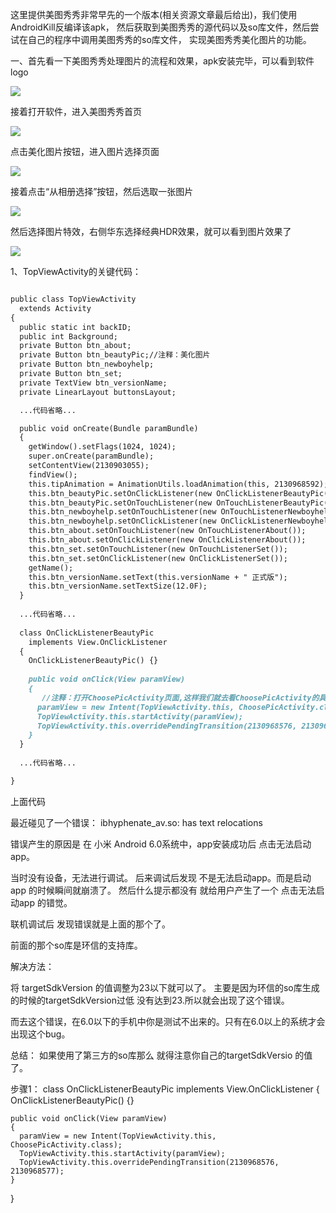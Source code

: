
这里提供美图秀秀非常早先的一个版本(相关资源文章最后给出)，我们使用AndroidKill反编译该apk，
然后获取到美图秀秀的源代码以及so库文件，然后尝试在自己的程序中调用美图秀秀的so库文件，
实现美图秀秀美化图片的功能。

一、首先看一下美图秀秀处理图片的流程和效果，apk安装完毕，可以看到软件logo

![](pic/01.jpg)

接着打开软件，进入美图秀秀首页

![](pic/02.png)

点击美化图片按钮，进入图片选择页面

![](pic/03.png)


接着点击“从相册选择”按钮，然后选取一张图片

![](pic/原图.jpg)

然后选择图片特效，右侧华东选择经典HDR效果，就可以看到图片效果了

![](pic/04.png)



1、TopViewActivity的关键代码：

```markdown

public class TopViewActivity
  extends Activity
{
  public static int backID;
  public int Background;
  private Button btn_about;
  private Button btn_beautyPic;//注释：美化图片
  private Button btn_newboyhelp;
  private Button btn_set;
  private TextView btn_versionName;
  private LinearLayout buttonsLayout;

  ...代码省略...

  public void onCreate(Bundle paramBundle)
  {
    getWindow().setFlags(1024, 1024);
    super.onCreate(paramBundle);
    setContentView(2130903055);
    findView();
    this.tipAnimation = AnimationUtils.loadAnimation(this, 2130968592);
    this.btn_beautyPic.setOnClickListener(new OnClickListenerBeautyPic());//注释：设置点击事件
    this.btn_beautyPic.setOnTouchListener(new OnTouchListenerBeautyPic());
    this.btn_newboyhelp.setOnTouchListener(new OnTouchListenerNewboyhelp());
    this.btn_newboyhelp.setOnClickListener(new OnClickListenerNewboyhelp());
    this.btn_about.setOnTouchListener(new OnTouchListenerAbout());
    this.btn_about.setOnClickListener(new OnClickListenerAbout());
    this.btn_set.setOnTouchListener(new OnTouchListenerSet());
    this.btn_set.setOnClickListener(new OnClickListenerSet());
    getName();
    this.btn_versionName.setText(this.versionName + " 正式版");
    this.btn_versionName.setTextSize(12.0F);
  }
  
  ...代码省略...
  
  class OnClickListenerBeautyPic
    implements View.OnClickListener
  {
    OnClickListenerBeautyPic() {}
    
    public void onClick(View paramView)
    {
       //注释：打开ChoosePicActivity页面,这样我们就去看ChoosePicActivity的具体代码
      paramView = new Intent(TopViewActivity.this, ChoosePicActivity.class);
      TopViewActivity.this.startActivity(paramView);
      TopViewActivity.this.overridePendingTransition(2130968576, 2130968577);
    }
  }
  
  ...代码省略...

}
```

上面代码

最近碰见了一个错误： 
ibhyphenate_av.so: has text relocations 

错误产生的原因是 在 小米 Android 6.0系统中，app安装成功后 点击无法启动app。 

当时没有设备，无法进行调试。 后来调试后发现 不是无法启动app。而是启动app 的时候瞬间就崩溃了。 然后什么提示都没有 就给用户产生了一个 点击无法启动app 的错觉。

联机调试后 发现错误就是上面的那个了。

前面的那个so库是环信的支持库。 

解决方法：

将 targetSdkVersion 的值调整为23以下就可以了。 主要是因为环信的so库生成的时候的targetSdkVersion过低 没有达到23.所以就会出现了这个错误。

而去这个错误，在6.0以下的手机中你是测试不出来的。只有在6.0以上的系统才会出现这个bug。

总结： 如果使用了第三方的so库那么 就得注意你自己的targetSdkVersio 的值了。 


步骤1：
  class OnClickListenerBeautyPic
    implements View.OnClickListener
  {
    OnClickListenerBeautyPic() {}
    
    public void onClick(View paramView)
    {
      paramView = new Intent(TopViewActivity.this, ChoosePicActivity.class);
      TopViewActivity.this.startActivity(paramView);
      TopViewActivity.this.overridePendingTransition(2130968576, 2130968577);
    }
  }